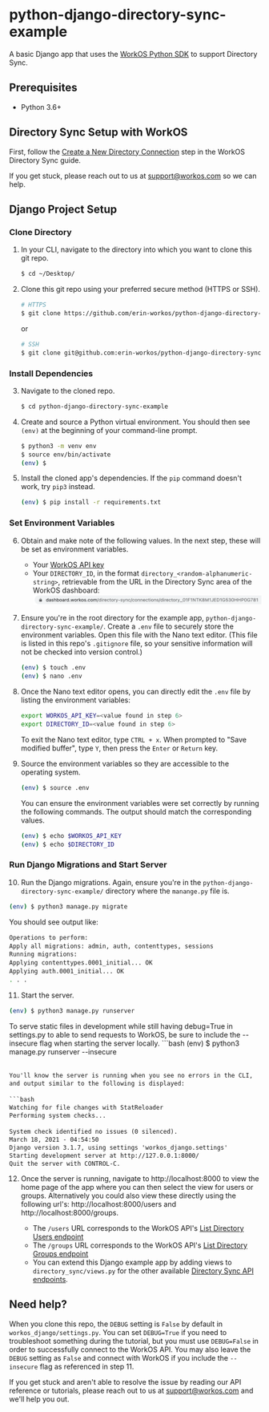 # python-django-directory-sync-example
A basic Django app that uses the [WorkOS Python SDK](https://github.com/workos-inc/workos-python) to support Directory Sync.

## Prerequisites
- Python 3.6+

## Directory Sync Setup with WorkOS
First, follow the [Create a New Directory Connection](https://workos.com/docs/directory-sync/guide/create-new-directory-connection) step in the WorkOS Directory Sync guide.

If you get stuck, please reach out to us at support@workos.com so we can help.

## Django Project Setup

### Clone Directory

1. In your CLI, navigate to the directory into which you want to clone this git repo.
   ```bash
   $ cd ~/Desktop/
   ```

2. Clone this git repo using your preferred secure method (HTTPS or SSH).
   ```bash
   # HTTPS
   $ git clone https://github.com/erin-workos/python-django-directory-sync-example.git
   ```

   or

   ```bash
   # SSH
   $ git clone git@github.com:erin-workos/python-django-directory-sync-example.git
   ```

### Install Dependencies

3. Navigate to the cloned repo.
   ```bash
   $ cd python-django-directory-sync-example
   ```

4. Create and source a Python virtual environment. You should then see `(env)` at the beginning of your command-line prompt.
   ```bash
   $ python3 -m venv env
   $ source env/bin/activate
   (env) $
   ```

5. Install the cloned app's dependencies. If the `pip` command doesn't work, try `pip3` instead.
   ```bash
   (env) $ pip install -r requirements.txt
   ```

### Set Environment Variables

6. Obtain and make note of the following values. In the next step, these will be set as environment variables.
   - Your [WorkOS API key](https://dashboard.workos.com/api-keys)
   - Your `DIRECTORY_ID`, in the format `directory_<random-alphanumeric-string>`, retrievable from the URL in the Directory Sync area of the WorkOS dashboard:
    ![](directory_id_location.png)  

7. Ensure you're in the root directory for the example app, `python-django-directory-sync-example/`. Create a `.env` file to securely store the environment variables. Open this file with the Nano text editor. (This file is listed in this repo's `.gitignore` file, so your sensitive information will not be checked into version control.)
   ```bash
   (env) $ touch .env
   (env) $ nano .env
   ```

8. Once the Nano text editor opens, you can directly edit the `.env` file by listing the environment variables:
   ```bash
   export WORKOS_API_KEY=<value found in step 6>
   export DIRECTORY_ID=<value found in step 6>
   ```

   To exit the Nano text editor, type `CTRL + x`. When prompted to "Save modified buffer", type `Y`, then press the `Enter` or `Return` key.

9. Source the environment variables so they are accessible to the operating system.
   ```bash
   (env) $ source .env
   ```

   You can ensure the environment variables were set correctly by running the following commands. The output should match the corresponding values.
   ```bash
   (env) $ echo $WORKOS_API_KEY
   (env) $ echo $DIRECTORY_ID
   ```

### Run Django Migrations and Start Server

10. Run the Django migrations. Again, ensure you're in the `python-django-directory-sync-example/` directory where the `manange.py` file is.
  ```bash
  (env) $ python3 manage.py migrate
  ```

  You should see output like:
  ```bash
  Operations to perform:
  Apply all migrations: admin, auth, contenttypes, sessions
  Running migrations:
  Applying contenttypes.0001_initial... OK
  Applying auth.0001_initial... OK
  . . .
  ```

11. Start the server.
  ```bash
  (env) $ python3 manage.py runserver
  ```
  To serve static files in development while still having debug=True in settings.py to able to send requests to WorkOS, be sure to include the --insecure flag when starting the server locally.
    ```bash
  (env) $ python3 manage.py runserver --insecure
  ```

  You'll know the server is running when you see no errors in the CLI, and output similar to the following is displayed:

  ```bash
  Watching for file changes with StatReloader
  Performing system checks...

  System check identified no issues (0 silenced).
  March 18, 2021 - 04:54:50
  Django version 3.1.7, using settings 'workos_django.settings'
  Starting development server at http://127.0.0.1:8000/
  Quit the server with CONTROL-C.
  ```

12. Once the server is running, navigate to http://localhost:8000 to view the home page of the app where you can then select the view for users or groups. Alternatively you could also view these directly using the following url's: http://localhost:8000/users and http://localhost:8000/groups.

    - The `/users` URL corresponds to the WorkOS API's [List Directory Users endpoint](https://workos.com/docs/reference/directory-sync/user/list)
    - The `/groups` URL corresponds to the WorkOS API's [List Directory Groups endpoint](https://workos.com/docs/reference/directory-sync/group/list)
    - You can extend this Django example app by adding views to `directory_sync/views.py` for the other available [Directory Sync API endpoints](https://workos.com/docs/reference/directory-sync).

## Need help?

When you clone this repo, the `DEBUG` setting is `False` by default in `workos_django/settings.py`. You can set `DEBUG=True` if you need to troubleshoot something during the tutorial, but you must use `DEBUG=False` in order to successfully connect to the WorkOS API. You may also leave the `DEBUG` setting as `False` and connect with WorkOS if you include the `--insecure` flag as referenced in step 11. 

If you get stuck and aren't able to resolve the issue by reading our API reference or tutorials, please  reach out to us at support@workos.com and we'll help you out.
